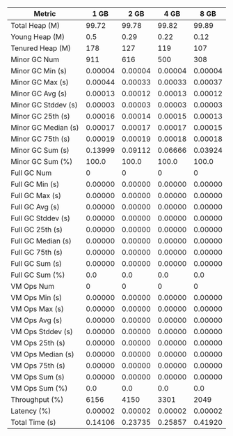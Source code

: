 | Metric | 1 GB | 2 GB | 4 GB | 8 GB |
|------|----|----|----|----|
| Total Heap (M) | 99.72 | 99.78 | 99.82 | 99.89 |
| Young Heap (M) | 0.5 | 0.29 | 0.22 | 0.12 |
| Tenured Heap (M) | 178 | 127 | 119 | 107 |
| Minor GC Num | 911 | 616 | 500 | 308 |
| Minor GC Min (s) | 0.00004 | 0.00004 | 0.00004 | 0.00004 |
| Minor GC Max (s) | 0.00044 | 0.00033 | 0.00033 | 0.00037 |
| Minor GC Avg (s) | 0.00013 | 0.00012 | 0.00013 | 0.00012 |
| Minor GC Stddev (s) | 0.00003 | 0.00003 | 0.00003 | 0.00003 |
| Minor GC 25th (s) | 0.00016 | 0.00014 | 0.00015 | 0.00013 |
| Minor GC Median (s) | 0.00017 | 0.00017 | 0.00017 | 0.00015 |
| Minor GC 75th (s) | 0.00019 | 0.00019 | 0.00018 | 0.00018 |
| Minor GC Sum (s) | 0.13999 | 0.09112 | 0.06666 | 0.03924 |
| Minor GC Sum (%) | 100.0 | 100.0 | 100.0 | 100.0 |
| Full GC Num | 0 | 0 | 0 | 0 |
| Full GC Min (s) | 0.00000 | 0.00000 | 0.00000 | 0.00000 |
| Full GC Max (s) | 0.00000 | 0.00000 | 0.00000 | 0.00000 |
| Full GC Avg (s) | 0.00000 | 0.00000 | 0.00000 | 0.00000 |
| Full GC Stddev (s) | 0.00000 | 0.00000 | 0.00000 | 0.00000 |
| Full GC 25th (s) | 0.00000 | 0.00000 | 0.00000 | 0.00000 |
| Full GC Median (s) | 0.00000 | 0.00000 | 0.00000 | 0.00000 |
| Full GC 75th (s) | 0.00000 | 0.00000 | 0.00000 | 0.00000 |
| Full GC Sum (s) | 0.00000 | 0.00000 | 0.00000 | 0.00000 |
| Full GC Sum (%) | 0.0 | 0.0 | 0.0 | 0.0 |
| VM Ops Num | 0 | 0 | 0 | 0 |
| VM Ops Min (s) | 0.00000 | 0.00000 | 0.00000 | 0.00000 |
| VM Ops Max (s) | 0.00000 | 0.00000 | 0.00000 | 0.00000 |
| VM Ops Avg (s) | 0.00000 | 0.00000 | 0.00000 | 0.00000 |
| VM Ops Stddev (s) | 0.00000 | 0.00000 | 0.00000 | 0.00000 |
| VM Ops 25th (s) | 0.00000 | 0.00000 | 0.00000 | 0.00000 |
| VM Ops Median (s) | 0.00000 | 0.00000 | 0.00000 | 0.00000 |
| VM Ops 75th (s) | 0.00000 | 0.00000 | 0.00000 | 0.00000 |
| VM Ops Sum (s) | 0.00000 | 0.00000 | 0.00000 | 0.00000 |
| VM Ops Sum (%) | 0.0 | 0.0 | 0.0 | 0.0 |
| Throughput (%) | 6156 | 4150 | 3301 | 2049 |
| Latency (%) | 0.00002 | 0.00002 | 0.00002 | 0.00002 |
| Total Time (s) | 0.14106 | 0.23735 | 0.25857 | 0.41920 |
